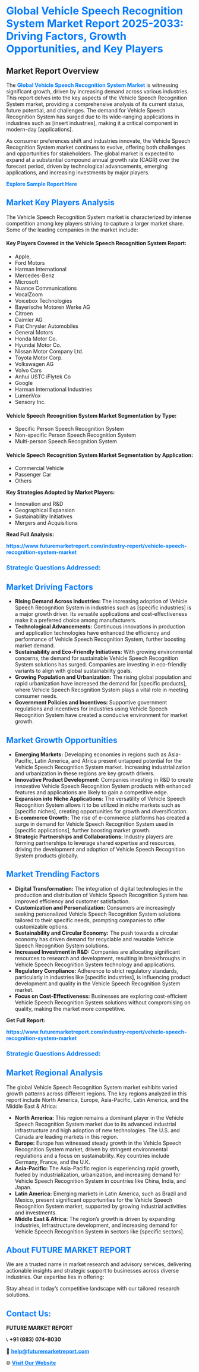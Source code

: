 <h1 style="color: #007BFF;">Global Vehicle Speech Recognition System Market Report 2025-2033: Driving Factors, Growth Opportunities, and Key Players</h1>

<section id="overview">
<h2>Market Report Overview</h2>
<p>The <a href="https://www.futuremarketreport.com/industry-report/vehicle-speech-recognition-system-market" style="color: #007BFF; text-decoration: none;"><strong>Global Vehicle Speech Recognition System Market</strong></a> is witnessing significant growth, driven by increasing demand across various industries. This report delves into the key aspects of the Vehicle Speech Recognition System market, providing a comprehensive analysis of its current status, future potential, and challenges. The demand for Vehicle Speech Recognition System has surged due to its wide-ranging applications in industries such as [insert industries], making it a critical component in modern-day [applications].</p>
<p>As consumer preferences shift and industries innovate, the Vehicle Speech Recognition System market continues to evolve, offering both challenges and opportunities for stakeholders. The global market is expected to expand at a substantial compound annual growth rate (CAGR) over the forecast period, driven by technological advancements, emerging applications, and increasing investments by major players.</p>
</section>

<section id="overview">
<p><a href="https://www.futuremarketreport.com/request-sample/reportId=54855" style="color: #007BFF; text-decoration: none;"><strong>Explore Sample Report Here</strong></a></p>
</section>

<section id="key-players">
<h2 style="color: #007BFF;">Market Key Players Analysis</h2>
<p>The Vehicle Speech Recognition System market is characterized by intense competition among key players striving to capture a larger market share. Some of the leading companies in the market include:</p>
<h4>Key Players Covered in the Vehicle Speech Recognition System Report:</h4>
<ul><li>Apple,</li><li>Ford Motors</li><li>Harman International</li><li>Mercedes-Benz</li><li>Microsoft</li><li>Nuance Communications</li><li>VocalZoom</li><li>Voicebox Technologies</li><li>Bayerische Motoren Werke AG</li><li>Citroen</li><li>Daimler AG</li><li>Fiat Chrysler Automobiles</li><li>General Motors</li><li>Honda Motor Co.</li><li>Hyundai Motor Co.</li><li>Nissan Motor Company Ltd.</li><li>Toyota Motor Corp.</li><li>Volkswagen AG</li><li>Volvo Cars</li><li>Anhui USTC iFlytek Co</li><li>Google</li><li>Harman International Industries</li><li>LumenVox</li><li>Sensory Inc.</li></ul>
<h4>Vehicle Speech Recognition System Market Segmentation by Type:</h4>
<ul><li>Specific Person Speech Recognition System</li><li>Non-specific Person Speech Recognition System</li><li>Multi-person Speech Recognition System</li></ul>

<h4>Vehicle Speech Recognition System Market Segmentation by Application:</h4>
<ul><li>Commercial Vehicle</li><li>Passenger Car</li><li>Others</li></ul>
<p><strong>Key Strategies Adopted by Market Players:</strong></p>
<ul>
<li>Innovation and R&D</li>
<li>Geographical Expansion</li>
<li>Sustainability Initiatives</li>
<li>Mergers and Acquisitions</li>
</ul>
</section>

<section>
<p><strong>Read Full Analysis: </strong></p><a href="https://www.futuremarketreport.com/industry-report/vehicle-speech-recognition-system-market" style="color: #007BFF; text-decoration: none;"><strong>https://www.futuremarketreport.com/industry-report/vehicle-speech-recognition-system-market</strong></a>
<h3 style="color: #007BFF;">Strategic Questions Addressed:</h3>
</section>

<section id="driving-factors">
<h2 style="color: #007BFF;">Market Driving Factors</h2>
<ul>
<li><strong>Rising Demand Across Industries:</strong> The increasing adoption of Vehicle Speech Recognition System in industries such as [specific industries] is a major growth driver. Its versatile applications and cost-effectiveness make it a preferred choice among manufacturers.</li>
<li><strong>Technological Advancements:</strong> Continuous innovations in production and application technologies have enhanced the efficiency and performance of Vehicle Speech Recognition System, further boosting market demand.</li>
<li><strong>Sustainability and Eco-Friendly Initiatives:</strong> With growing environmental concerns, the demand for sustainable Vehicle Speech Recognition System solutions has surged. Companies are investing in eco-friendly variants to align with global sustainability goals.</li>
<li><strong>Growing Population and Urbanization:</strong> The rising global population and rapid urbanization have increased the demand for [specific products], where Vehicle Speech Recognition System plays a vital role in meeting consumer needs.</li>
<li><strong>Government Policies and Incentives:</strong> Supportive government regulations and incentives for industries using Vehicle Speech Recognition System have created a conducive environment for market growth.</li>
</ul>
</section>

<section id="growth-opportunities">
<h2 style="color: #007BFF;">Market Growth Opportunities</h2>
<ul>
<li><strong>Emerging Markets:</strong> Developing economies in regions such as Asia-Pacific, Latin America, and Africa present untapped potential for the Vehicle Speech Recognition System market. Increasing industrialization and urbanization in these regions are key growth drivers.</li>
<li><strong>Innovative Product Development:</strong> Companies investing in R&D to create innovative Vehicle Speech Recognition System products with enhanced features and applications are likely to gain a competitive edge.</li>
<li><strong>Expansion into Niche Applications:</strong> The versatility of Vehicle Speech Recognition System allows it to be utilized in niche markets such as [specific niches], creating opportunities for growth and diversification.</li>
<li><strong>E-commerce Growth:</strong> The rise of e-commerce platforms has created a surge in demand for Vehicle Speech Recognition System used in [specific applications], further boosting market growth.</li>
<li><strong>Strategic Partnerships and Collaborations:</strong> Industry players are forming partnerships to leverage shared expertise and resources, driving the development and adoption of Vehicle Speech Recognition System products globally.</li>
</ul>
</section>

<section id="trending-factors">
<h2 style="color: #007BFF;">Market Trending Factors</h2>
<ul>
<li><strong>Digital Transformation:</strong> The integration of digital technologies in the production and distribution of Vehicle Speech Recognition System has improved efficiency and customer satisfaction.</li>
<li><strong>Customization and Personalization:</strong> Consumers are increasingly seeking personalized Vehicle Speech Recognition System solutions tailored to their specific needs, prompting companies to offer customizable options.</li>
<li><strong>Sustainability and Circular Economy:</strong> The push towards a circular economy has driven demand for recyclable and reusable Vehicle Speech Recognition System solutions.</li>
<li><strong>Increased Investment in R&D:</strong> Companies are allocating significant resources to research and development, resulting in breakthroughs in Vehicle Speech Recognition System technology and applications.</li>
<li><strong>Regulatory Compliance:</strong> Adherence to strict regulatory standards, particularly in industries like [specific industries], is influencing product development and quality in the Vehicle Speech Recognition System market.</li>
<li><strong>Focus on Cost-Effectiveness:</strong> Businesses are exploring cost-efficient Vehicle Speech Recognition System solutions without compromising on quality, making the market more competitive.</li>
</ul>
</section>

<section>
<p><strong>Get Full Report: </strong></p><a href="https://www.futuremarketreport.com/industry-report/vehicle-speech-recognition-system-market" style="color: #007BFF; text-decoration: none;"><strong>https://www.futuremarketreport.com/industry-report/vehicle-speech-recognition-system-market</strong></a>
<h3 style="color: #007BFF;">Strategic Questions Addressed:</h3>
</section>


<section id="regional-analysis">
<h2 style="color: #007BFF;">Market Regional Analysis</h2>
<p>The global Vehicle Speech Recognition System market exhibits varied growth patterns across different regions. The key regions analyzed in this report include North America, Europe, Asia-Pacific, Latin America, and the Middle East & Africa:</p>
<ul>
<li><strong>North America:</strong> This region remains a dominant player in the Vehicle Speech Recognition System market due to its advanced industrial infrastructure and high adoption of new technologies. The U.S. and Canada are leading markets in this region.</li>
<li><strong>Europe:</strong> Europe has witnessed steady growth in the Vehicle Speech Recognition System market, driven by stringent environmental regulations and a focus on sustainability. Key countries include Germany, France, and the U.K.</li>
<li><strong>Asia-Pacific:</strong> The Asia-Pacific region is experiencing rapid growth, fueled by industrialization, urbanization, and increasing demand for Vehicle Speech Recognition System in countries like China, India, and Japan.</li>
<li><strong>Latin America:</strong> Emerging markets in Latin America, such as Brazil and Mexico, present significant opportunities for the Vehicle Speech Recognition System market, supported by growing industrial activities and investments.</li>
<li><strong>Middle East & Africa:</strong> The region’s growth is driven by expanding industries, infrastructure development, and increasing demand for Vehicle Speech Recognition System in sectors like [specific sectors].</li>
</ul>
</section>

<footer>
<h2 style="color: #007BFF;">About FUTURE MARKET REPORT</h2>
<p>We are a trusted name in market research and advisory services, delivering actionable insights and strategic support to businesses across diverse industries. Our expertise lies in offering:</p>

<p>Stay ahead in today’s competitive landscape with our tailored research solutions.</p>

<h2 style="color: #007BFF;">Contact Us:</h2>
<p><strong>FUTURE MARKET REPORT</strong></p>
<p>📞 <strong>+91 (883) 074-8030</strong></p>
<p>📧 <strong><a href="mailto:help@futuremarketreport.com" style="color: #007BFF;">help@futuremarketreport.com</a></strong></p>
<p>🌐 <strong><a href="https://www.futuremarketreport.com/" style="color: #007BFF;">Visit Our Website</a></strong></p>
</footer>
